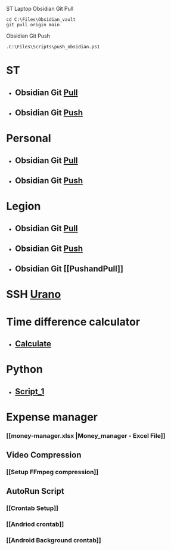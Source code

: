 ST Laptop
Obsidian Git Pull
```run-powershell
cd C:\Files\Obsidian_vault
git pull origin main
```

Obsidian Git Push
```run-powershell
.C:\Files\Scripts\push_obsidian.ps1
```


# ST
- ## Obsidian Git [Pull](<file:///C:/Files/Scripts/Pull.py>)
- ## Obsidian Git [Push](<file:///C:/Files/Scripts/Push.py>)

# Personal
- ## Obsidian Git [Pull](<file:///C:\Users\Prem\Desktop\Scripts\pull.bat>)
- ## Obsidian Git [Push](<file:///C:\Users\Prem\Desktop\Scripts\push.bat>)

# Legion
- ## Obsidian Git [Pull](<file:///home/prem/Softwares/Scripts/Obsidian_pull.sh>)
- ## Obsidian Git [Push]()
- ## Obsidian Git [[PushandPull]]

# SSH [Urano](<file:///C:/Files/Scripts/OpenUrano.bat>)

# Time difference calculator
- ## [Calculate](<file:///C:/Files/Scripts/Calculate_time.py>)

# Python
- ## [Script_1](<file:///C:/Files/Scripts/runbash.py>)

# Expense manager
### [[money-manager.xlsx |Money_manager - Excel File]]

## Video Compression
### [[Setup FFmpeg compression]]

## AutoRun Script

### [[Crontab Setup]]

### [[Andriod crontab]]

### [[Android Background crontab]]
